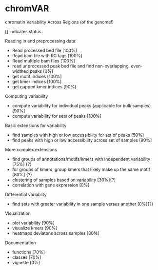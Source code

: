 # chromVAR
chromatin Variability Across Regions (of the genome!)

[] indicates status  

Reading in and preprocessing data:
- Read processed bed file [100%]
- Read bam file with RG tags [100%]
- Read multiple bam files [100%]
- read unprocessed peak bed file and find non-overlapping, even-widthed peaks [0%]
- get motif indices [100%]
- get kmer indices [100%]
- get gapped kmer indices [90%]

Computing variability
- compute variability for individual peaks (applicable for bulk samples) [90%] 
- compute variability for sets of peaks [100%]

Basic extensions for variability
- find samples with high or low accessibility for set of peaks [50%] 
- find peaks with high or low accessibility across set of samples [90%] 

More complex extensions
- find groups of annotations/motifs/kmers with independent variability [75%] {?}
- for groups of kmers, group kmers that likely make up the same motif [80%] {?}
- clustering of samples based on variability [30%]{?}
- correlation with gene expression [0%]

Differential variablity
- find sets with greater variability in one sample versus another [0%]{?}

Visualization
- plot variability [90%] 
- visualize kmers [90%] 
- heatmaps deviatons across samples [80%] 

Documentation 
- functions [70%] 
- classes [70%] 
- vignette [0%] 








